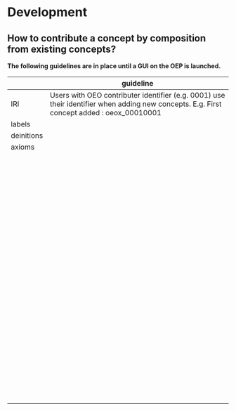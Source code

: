 # Development

## How to contribute a concept by composition from existing concepts?

**The following guidelines are in place until a GUI on the OEP is launched.**

|     | guideline |
|-----|-----------|
| IRI |   Users with OEO contributer identifier (e.g. 0001) use their identifier when adding new concepts. E.g. First concept added : oeox_00010001 | Second concept added : oeox_00010002        |
|   labels  |           |
|   deinitions  |           |
|   axioms  |           |
|     |           |
|     |           |
|     |           |
|     |           |
|     |           |
|     |           |
|     |           |
|     |           |
|     |           |
|     |           |
|     |           |
|     |           |
|     |           |
|     |           |
|     |           |
|     |           |
|     |           |
|     |           |
|     |           |
|     |           |
|     |           |
|     |           |
|     |           |
|     |           |
|     |           |
|     |           |
|     |           |
|     |           |
|     |           |
|     |           |
|     |           |
|     |           |
|     |           |
|     |           |
|     |           |
|     |           |
|     |           |
|     |           |
|     |           |
|     |           |
|     |           |
|     |           |
|     |           |
|     |           |
|     |           |
|     |           |
|     |           |
|     |           |
|     |           |
|     |           |
|     |           |
|     |           |
|     |           |
|     |           |
|     |           |
|     |           |
|     |           |
|     |           |
|     |           |
|     |           |
|     |           |
|     |           |
|     |           |
|     |           |
|     |           |
|     |           |
|     |           |
|     |           |
|     |           |
|     |           |
|     |           |
|     |           |
|     |           |
|     |           |
|     |           |
|     |           |
|     |           |
|     |           |
|     |           |
|     |           |
|     |           |
|     |           |
|     |           |
|     |           |
|     |           |
|     |           |
|     |           |
|     |           |
|     |           |
|     |           |
|     |           |
|     |           |
|     |           |
|     |           |
|     |           |
